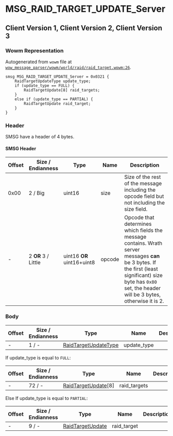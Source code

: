 # MSG_RAID_TARGET_UPDATE_Server

## Client Version 1, Client Version 2, Client Version 3

### Wowm Representation

Autogenerated from `wowm` file at [`wow_message_parser/wowm/world/raid/raid_target.wowm:26`](https://github.com/gtker/wow_messages/tree/main/wow_message_parser/wowm/world/raid/raid_target.wowm#L26).
```rust,ignore
smsg MSG_RAID_TARGET_UPDATE_Server = 0x0321 {
    RaidTargetUpdateType update_type;
    if (update_type == FULL) {
        RaidTargetUpdate[8] raid_targets;
    }
    else if (update_type == PARTIAL) {
        RaidTargetUpdate raid_target;
    }
}
```
### Header

SMSG have a header of 4 bytes.

#### SMSG Header

| Offset | Size / Endianness | Type   | Name   | Description |
| ------ | ----------------- | ------ | ------ | ----------- |
| 0x00   | 2 / Big           | uint16 | size   | Size of the rest of the message including the opcode field but not including the size field.|
| -      | 2 **OR** 3 / Little| uint16 **OR** uint16+uint8 | opcode | Opcode that determines which fields the message contains. Wrath server messages **can** be 3 bytes. If the first (least significant) size byte has `0x80` set, the header will be 3 bytes, otherwise it is 2. |

### Body

| Offset | Size / Endianness | Type | Name | Description | Comment |
| ------ | ----------------- | ---- | ---- | ----------- | ------- |
| - | 1 / - | [RaidTargetUpdateType](raidtargetupdatetype.md) | update_type |  |  |

If update_type is equal to `FULL`:

| Offset | Size / Endianness | Type | Name | Description | Comment |
| ------ | ----------------- | ---- | ---- | ----------- | ------- |
| - | 72 / - | [RaidTargetUpdate](raidtargetupdate.md)[8] | raid_targets |  |  |

Else If update_type is equal to `PARTIAL`:

| Offset | Size / Endianness | Type | Name | Description | Comment |
| ------ | ----------------- | ---- | ---- | ----------- | ------- |
| - | 9 / - | [RaidTargetUpdate](raidtargetupdate.md) | raid_target |  |  |

